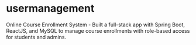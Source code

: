 # usermanagement
Online Course Enrollment System - Built a full-stack app with Spring Boot, ReactJS, and MySQL to manage course enrollments with role-based access for students and admins.
